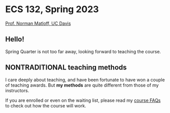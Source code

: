 
# ECS 132, Spring 2023

[Prof. Norman Matloff, UC Davis](http://heather.cs.ucdavis.edu/itaa.html )

## Hello!

Spring Quarter is not too far away, looking forward to teaching the
course.

## NONTRADITIONAL teaching methods

I care deeply about teaching, and have been fortunate to have won a
couple of teaching awards.  But **my methods** are quite different from
those of my instructors.

If you are enrolled or even on the waiting list, please read
my [course FAQs](FAQs.md) to check out how the course will work.

